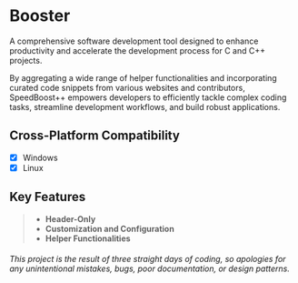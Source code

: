 # Booster

A comprehensive software development tool designed to enhance productivity and accelerate the development process for C and C++ projects.

By aggregating a wide range of helper functionalities and incorporating curated code snippets from various websites and contributors, SpeedBoost++ empowers developers to efficiently tackle complex coding tasks, streamline development workflows, and build robust applications.

## **Cross-Platform Compatibility**
- [x] Windows
- [x] Linux

## Key Features
> - **Header-Only**
> - **Customization and Configuration**
> - **Helper Functionalities**


###### This project is the result of three straight days of coding, so apologies for any unintentional mistakes, bugs, poor documentation, or design patterns.
